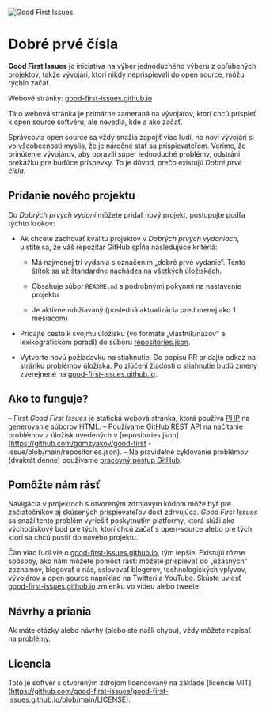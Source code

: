 ![Good First Issues](https://github.com/Krishna01work/good-first-issues.github.io/blob/f5ac4b7f8543913637057e166638f1735512434c/assets/github/social-preview.png)

# Dobré prvé čísla

**Good First Issues** je iniciatíva na výber jednoduchého výberu z obľúbených projektov, takže vývojári, ktorí nikdy neprispievali do open source, môžu rýchlo začať.

Webové stránky: [good-first-issues.github.io](https://good-first-issues.github.io)

Táto webová stránka je primárne zameraná na vývojárov, ktorí chcú prispieť k open source softvéru, ale nevedia, kde a ako začať.

Správcovia open source sa vždy snažia zapojiť viac ľudí, no noví vývojári si vo všeobecnosti myslia, že je náročné stať sa prispievateľom. Veríme, že prinútenie vývojárov, aby opravili super jednoduché problémy, odstráni prekážku pre budúce príspevky. To je dôvod, prečo existujú *Dobré prvé čísla*.

## Pridanie nového projektu

Do *Dobrých prvých vydaní* môžete pridať nový projekt, postupujte podľa týchto krokov:

- Ak chcete zachovať kvalitu projektov v *Dobrých prvých vydaniach*, uistite sa, že váš repozitár GitHub spĺňa nasledujúce kritériá:

     - Má najmenej tri vydania s označením „dobré prvé vydanie“. Tento štítok sa už štandardne nachádza na všetkých úložiskách.

     - Obsahuje súbor `README.md` s podrobnými pokynmi na nastavenie projektu

     - Je aktívne udržiavaný (posledná aktualizácia pred menej ako 1 mesiacom)

- Pridajte cestu k svojmu úložisku (vo formáte „vlastník/názov“ a lexikografickom poradí) do súboru [repositories.json](https://github.com/gomzyakov/good-first-issue/blob/main/repositories.json).

- Vytvorte novú požiadavku na stiahnutie. Do popisu PR pridajte odkaz na stránku problémov úložiska. Po zlúčení žiadosti o stiahnutie budú zmeny zverejnené na [good-first-issues.github.io](https://good-first-issues.github.io).

## Ako to funguje?

– First *Good First Issues* je statická webová stránka, ktorá používa [PHP](https://www.php.net) na generovanie súborov HTML.
– Používame [GitHub REST API](https://docs.github.com/en/rest) na načítanie problémov z úložísk uvedených v [repositories.json](https://github.com/gomzyakov/good-first -issue/blob/main/repositories.json).
– Na pravidelné cyklovanie problémov (dvakrát denne) používame [pracovný postup GitHub](https://docs.github.com/en/actions/using-workflows).

## Pomôžte nám rásť

Navigácia v projektoch s otvoreným zdrojovým kódom môže byť pre začiatočníkov aj skúsených prispievateľov dosť zdrvujúca. *Good First Issues* sa snaží tento problém vyriešiť poskytnutím platformy, ktorá slúži ako východiskový bod pre tých, ktorí chcú začať s open-source alebo pre tých, ktorí sa chcú pustiť do nového projektu.

Čím viac ľudí vie o [good-first-issues.github.io](https://good-first-issues.github.io), tým lepšie. Existujú rôzne spôsoby, ako nám môžete pomôcť rásť: môžete prispievať do „úžasných“ zoznamov, blogovať o nás, oslovovať blogerov, technologických vplyvov, vývojárov a open source napríklad na Twitteri a YouTube. Skúste uviesť [good-first-issues.github.io](https://good-first-issues.github.io) zmienku vo videu alebo tweete!

## Návrhy a priania

Ak máte otázky alebo návrhy (alebo ste našli chybu), vždy môžete napísať na [problémy](https://github.com/good-first-issues/good-first-issues.github.io/issues).

## Licencia

Toto je softvér s otvoreným zdrojom licencovaný na základe [licencie MIT] (https://github.com/good-first-issues/good-first-issues.github.io/blob/main/LICENSE).